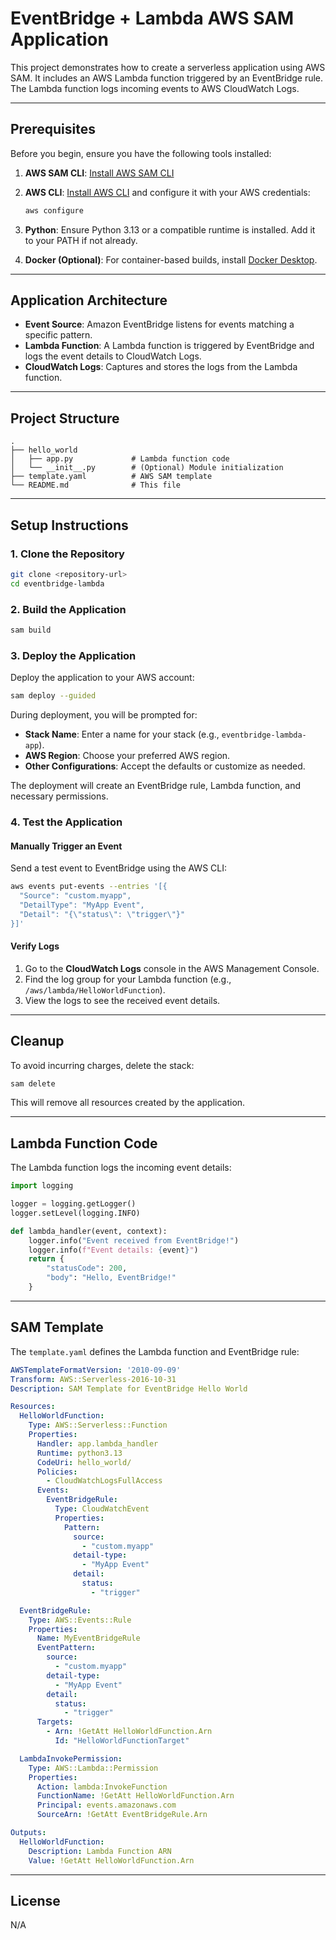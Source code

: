 # EventBridge + Lambda AWS SAM Application

This project demonstrates how to create a serverless application using AWS SAM. It includes an AWS Lambda function triggered by an EventBridge rule. The Lambda function logs incoming events to AWS CloudWatch Logs.

---

## Prerequisites

Before you begin, ensure you have the following tools installed:

1. **AWS SAM CLI**: [Install AWS SAM CLI](https://docs.aws.amazon.com/serverless-application-model/latest/developerguide/install-sam-cli.html)
2. **AWS CLI**: [Install AWS CLI](https://docs.aws.amazon.com/cli/latest/userguide/install-cliv2.html) and configure it with your AWS credentials:

   ```bash
   aws configure
   ```

3. **Python**: Ensure Python 3.13 or a compatible runtime is installed. Add it to your PATH if not already.
   
4. **Docker (Optional)**: For container-based builds, install [Docker Desktop](https://www.docker.com/products/docker-desktop).

---

## Application Architecture

- **Event Source**: Amazon EventBridge listens for events matching a specific pattern.
- **Lambda Function**: A Lambda function is triggered by EventBridge and logs the event details to CloudWatch Logs.
- **CloudWatch Logs**: Captures and stores the logs from the Lambda function.

---

## Project Structure

```
.
├── hello_world
│   ├── app.py             # Lambda function code
│   └── __init__.py        # (Optional) Module initialization
├── template.yaml          # AWS SAM template
└── README.md              # This file
```

---

## Setup Instructions

### 1. Clone the Repository

```bash
git clone <repository-url>
cd eventbridge-lambda
```

### 2. Build the Application

```bash
sam build
```

### 3. Deploy the Application

Deploy the application to your AWS account:

```bash
sam deploy --guided
```

During deployment, you will be prompted for:

- **Stack Name**: Enter a name for your stack (e.g., `eventbridge-lambda-app`).
- **AWS Region**: Choose your preferred AWS region.
- **Other Configurations**: Accept the defaults or customize as needed.

The deployment will create an EventBridge rule, Lambda function, and necessary permissions.

### 4. Test the Application

#### Manually Trigger an Event

Send a test event to EventBridge using the AWS CLI:

```bash
aws events put-events --entries '[{
  "Source": "custom.myapp",
  "DetailType": "MyApp Event",
  "Detail": "{\"status\": \"trigger\"}"
}]'
```

#### Verify Logs

1. Go to the **CloudWatch Logs** console in the AWS Management Console.
2. Find the log group for your Lambda function (e.g., `/aws/lambda/HelloWorldFunction`).
3. View the logs to see the received event details.

---

## Cleanup

To avoid incurring charges, delete the stack:

```bash
sam delete
```

This will remove all resources created by the application.

---

## Lambda Function Code

The Lambda function logs the incoming event details:

```python
import logging

logger = logging.getLogger()
logger.setLevel(logging.INFO)

def lambda_handler(event, context):
    logger.info("Event received from EventBridge!")
    logger.info(f"Event details: {event}")
    return {
        "statusCode": 200,
        "body": "Hello, EventBridge!"
    }
```

---

## SAM Template

The `template.yaml` defines the Lambda function and EventBridge rule:

```yaml
AWSTemplateFormatVersion: '2010-09-09'
Transform: AWS::Serverless-2016-10-31
Description: SAM Template for EventBridge Hello World

Resources:
  HelloWorldFunction:
    Type: AWS::Serverless::Function
    Properties:
      Handler: app.lambda_handler
      Runtime: python3.13
      CodeUri: hello_world/
      Policies:
        - CloudWatchLogsFullAccess
      Events:
        EventBridgeRule:
          Type: CloudWatchEvent
          Properties:
            Pattern:
              source:
                - "custom.myapp"
              detail-type:
                - "MyApp Event"
              detail:
                status:
                  - "trigger"

  EventBridgeRule:
    Type: AWS::Events::Rule
    Properties:
      Name: MyEventBridgeRule
      EventPattern:
        source:
          - "custom.myapp"
        detail-type:
          - "MyApp Event"
        detail:
          status:
            - "trigger"
      Targets:
        - Arn: !GetAtt HelloWorldFunction.Arn
          Id: "HelloWorldFunctionTarget"

  LambdaInvokePermission:
    Type: AWS::Lambda::Permission
    Properties:
      Action: lambda:InvokeFunction
      FunctionName: !GetAtt HelloWorldFunction.Arn
      Principal: events.amazonaws.com
      SourceArn: !GetAtt EventBridgeRule.Arn

Outputs:
  HelloWorldFunction:
    Description: Lambda Function ARN
    Value: !GetAtt HelloWorldFunction.Arn
```

---

## License

N/A


